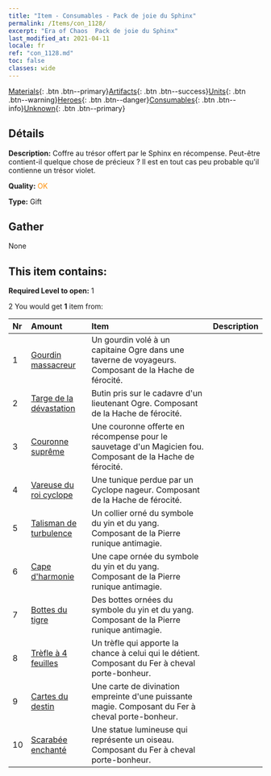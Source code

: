 ```yaml
---
title: "Item - Consumables - Pack de joie du Sphinx"
permalink: /Items/con_1128/
excerpt: "Era of Chaos  Pack de joie du Sphinx"
last_modified_at: 2021-04-11
locale: fr
ref: "con_1128.md"
toc: false
classes: wide
---
```

 [Materials](/fr/Items/){: .btn .btn--primary}[Artifacts](/fr/Items/Artifacts/){: .btn .btn--success}[Units](/fr/Items/Units/){: .btn .btn--warning}[Heroes](/fr/Items/Heroes/){: .btn .btn--danger}[Consumables](/fr/Items/Consumables/){: .btn .btn--info}[Unknown](/fr/Items/Unknown/){: .btn .btn--primary}

## Détails
 **Description:** Coffre au trésor offert par le Sphinx en récompense. Peut-être contient-il quelque chose de précieux ? Il est en tout cas peu probable qu'il contienne un trésor violet.

 **Quality:** <span style="color: #FF8C00">OK</span>

 **Type:** Gift

## Gather

  None

## This item contains:

 **Required Level to open:** 1

 2 You would get **1** item  from:

  | Nr | Amount |     Item    | Description |
  |:---|:-------|:------------|:-----------:|
  | 1 | [Gourdin massacreur](/fr/Items/art_125/) | Un gourdin volé à un capitaine Ogre dans une taverne de voyageurs. Composant de la Hache de férocité. | 
  | 2 | [Targe de la dévastation](/fr/Items/art_126/) | Butin pris sur le cadavre d'un lieutenant Ogre. Composant de la Hache de férocité. | 
  | 3 | [Couronne suprême](/fr/Items/art_127/) | Une couronne offerte en récompense pour le sauvetage d'un Magicien fou. Composant de la Hache de férocité. | 
  | 4 | [Vareuse du roi cyclope](/fr/Items/art_128/) | Une tunique perdue par un Cyclope nageur. Composant de la Hache de férocité. | 
  | 5 | [Talisman de turbulence](/fr/Items/art_118/) | Un collier orné du symbole du yin et du yang. Composant de la Pierre runique antimagie. | 
  | 6 | [Cape d'harmonie](/fr/Items/art_119/) | Une cape ornée du symbole du yin et du yang. Composant de la Pierre runique antimagie. | 
  | 7 | [Bottes du tigre](/fr/Items/art_120/) | Des bottes ornées du symbole du yin et du yang. Composant de la Pierre runique antimagie. | 
  | 8 | [Trèfle à 4 feuilles](/fr/Items/art_109/) | Un trèfle qui apporte la chance à celui qui le détient. Composant du Fer à cheval porte-bonheur. | 
  | 9 | [Cartes du destin](/fr/Items/art_110/) | Une carte de divination empreinte d'une puissante magie. Composant du Fer à cheval porte-bonheur. | 
  | 10 | [Scarabée enchanté](/fr/Items/art_111/) | Une statue lumineuse qui représente un oiseau. Composant du Fer à cheval porte-bonheur. | 
